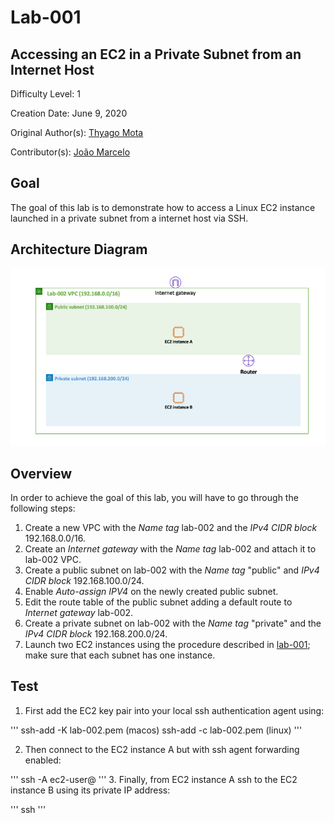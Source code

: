 # Lab-001

## Accessing an EC2 in a Private Subnet from an Internet Host

Difficulty Level: 1

Creation Date: June 9, 2020

Original Author(s): [Thyago Mota](https://github.com/thyagomota)

Contributor(s): [João Marcelo](https://github.com/jmhal)

## Goal
The goal of this lab is to demonstrate how to access a Linux EC2 instance launched in a private subnet from a internet host via SSH.

## Architecture Diagram
![lab-001-01 image](images/lab-002-01.png)

## Overview

In order to achieve the goal of this lab, you will have to go through the following steps:

1. Create a new VPC with the *Name tag* lab-002 and the *IPv4 CIDR block* 192.168.0.0/16.
2. Create an *Internet gateway* with the *Name tag* lab-002 and attach it to lab-002 VPC.
3. Create a public subnet on lab-002 with the *Name tag* "public" and *IPv4 CIDR block* 192.168.100.0/24.  
4. Enable *Auto-assign IPV4* on the newly created public subnet.
5. Edit the route table of the public subnet adding a default route to *Internet gateway* lab-002.
6. Create a private subnet on lab-002 with the *Name tag* "private" and the *IPv4 CIDR block* 192.168.200.0/24.
7. Launch two EC2 instances using the procedure described in [lab-001](../lab-001); make sure that each subnet has one instance.

## Test
1. First add the EC2 key pair into your local ssh authentication agent using:

'''
ssh-add -K lab-002.pem (macos)
ssh-add -c lab-002.pem (linux)
'''

2. Then connect to the EC2 instance A but with ssh agent forwarding enabled:  

'''
ssh -A ec2-user@<public-IP of A>
'''
3. Finally, from EC2 instance A ssh to the EC2 instance B using its private IP address:

'''
ssh <private-IP of B>
'''
